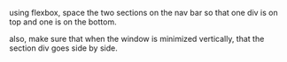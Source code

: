 using flexbox, space the two sections on the nav bar so that one div is on top and one is on the bottom.

also, make sure that when the window is minimized vertically, that the section div goes side by side.
